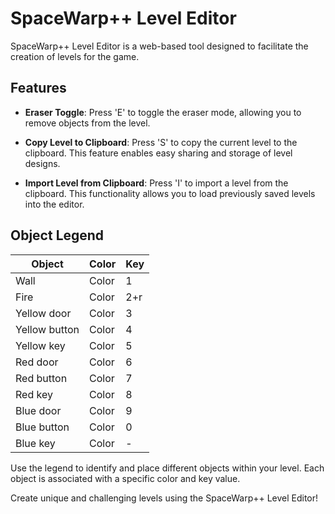 # SpaceWarp++ Level Editor

SpaceWarp++ Level Editor is a web-based tool designed to facilitate the creation of levels for the game.

## Features

- **Eraser Toggle**: Press 'E' to toggle the eraser mode, allowing you to remove objects from the level.

- **Copy Level to Clipboard**: Press 'S' to copy the current level to the clipboard. This feature enables easy sharing and storage of level designs.

- **Import Level from Clipboard**: Press 'I' to import a level from the clipboard. This functionality allows you to load previously saved levels into the editor.

## Object Legend

| Object        | Color | Key  |
| ------------- | ------| ---- |
| Wall          | Color | 1    |
| Fire          | Color | 2+r  |
| Yellow door   | Color | 3    |
| Yellow button | Color | 4    |
| Yellow key    | Color | 5    |
| Red door      | Color | 6    |
| Red button    | Color | 7    |
| Red key       | Color | 8    |
| Blue door     | Color | 9    |
| Blue button   | Color | 0    |
| Blue key      | Color | -    |

Use the legend to identify and place different objects within your level. Each object is associated with a specific color and key value.

Create unique and challenging levels using the SpaceWarp++ Level Editor!

